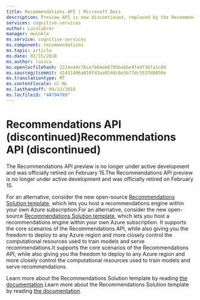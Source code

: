 ```yaml
---
title: Recommendations API | Microsoft Docs
description: Preview API is now discontinued, replaced by the Recommendations Solution template.
services: cognitive-services
author: LuisCabrer
manager: mwinkle
ms.service: cognitive-services
ms.component: recommendations
ms.topic: article
ms.date: 02/15/2018
ms.author: luisca
ms.openlocfilehash: 2224a44c76ce7b04ab6705babbe9fa4f3bfa1c04
ms.sourcegitcommit: d1451406a010fd3aa854dc8e5b77dc5537d8050e
ms.translationtype: MT
ms.contentlocale: nl-NL
ms.lasthandoff: 09/13/2018
ms.locfileid: "44794789"
---
```

# <a name="recommendations-api-discontinued"></a><span data-ttu-id="5f1f4-103">Recommendations API (discontinued)</span><span class="sxs-lookup"><span data-stu-id="5f1f4-103">Recommendations API (discontinued)</span></span>

<span data-ttu-id="5f1f4-104">The Recommendations API preview is no longer under active development and was officially retired on February 15.</span><span class="sxs-lookup"><span data-stu-id="5f1f4-104">The Recommendations API preview is no longer under active development and was officially retired on February 15.</span></span> 

<span data-ttu-id="5f1f4-105">For an alternative, consider the new open-source [Recommendations Solution template](http://aka.ms/recopcs), which lets you host a recommendations engine within your own Azure subscription.</span><span class="sxs-lookup"><span data-stu-id="5f1f4-105">For an alternative, consider the new open-source [Recommendations Solution template](http://aka.ms/recopcs), which lets you host a recommendations engine within your own Azure subscription.</span></span> <span data-ttu-id="5f1f4-106">It supports the core scenarios of the Recommendations API, while also giving you the freedom to deploy to any Azure region and more closely control the computational resources used to train models and serve recommendations.</span><span class="sxs-lookup"><span data-stu-id="5f1f4-106">It supports the core scenarios of the Recommendations API, while also giving you the freedom to deploy to any Azure region and more closely control the computational resources used to train models and serve recommendations.</span></span> 

<span data-ttu-id="5f1f4-107">Learn more about the Recommendations Solution template by reading [the documentation](https://github.com/Microsoft/Product-Recommendations).</span><span class="sxs-lookup"><span data-stu-id="5f1f4-107">Learn more about the Recommendations Solution template by reading [the documentation](https://github.com/Microsoft/Product-Recommendations).</span></span> 

